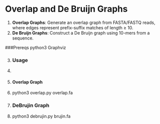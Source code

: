# Overlap and De Bruijn Graphs
1. **Overlap Graphs**: Generate an overlap graph from FASTA/FASTQ reads, where edges represent prefix-suffix matches of length ≥ 10. 
2. **De Bruijn Graphs**: Construct a De Bruijn graph using 10-mers from a sequence.

###Prereqs
python3
Graphviz

3. ### Usage
4. 
5. #### Overlap Graph
6. python3 overlap.py overlap.fa

7. ### DeBrujin Graph
8. python3 debrujin.py brujin.fa

   
